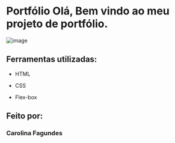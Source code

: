 # Portfólio Olá, Bem vindo ao meu projeto de portfólio.

![image]([https://user-images.githubusercontent.com/77756047/211304452-220fedf0-f91b-490f-8a65-a60ce860bc5c.png](https://github.com/carolfagundess/primeiro-portifolio-web/blob/master/imagem_2024-03-20_141012887.png?raw=true)https://github.com/carolfagundess/primeiro-portifolio-web/blob/master/imagem_2024-03-20_141012887.png?raw=true)

## Ferramentas utilizadas:

* HTML

* CSS

* Flex-box

## Feito por:

### Carolina Fagundes

